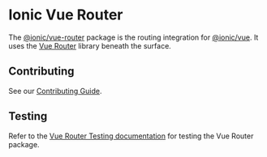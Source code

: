 # Ionic Vue Router

The [@ionic/vue-router](https://www.npmjs.com/package/@ionic/vue-router) package is the routing integration for [@ionic/vue](https://www.npmjs.com/package/@ionic/vue). It uses the [Vue Router](https://router.vuejs.org/) library beneath the surface.

## Contributing

See our [Contributing Guide](/docs/CONTRIBUTING.md).

## Testing

Refer to the [Vue Router Testing documentation](./testing.md) for testing the Vue Router package.
